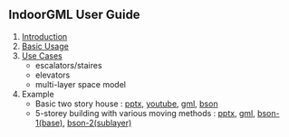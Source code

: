 <h2>IndoorGML User Guide</h2>

1. [Introduction](https://github.com/STEMLab/InEditor/blob/master/Guide/UserGuide/InEditor_User_Guide_%231_introduction.pptx)
2. [Basic Usage](https://github.com/STEMLab/InEditor/blob/master/Guide/UserGuide/InEditor_User_Guide_%232_basic_usage.pptx)
3. [Use Cases](https://github.com/STEMLab/InEditor/blob/master/Guide/UserGuide/InEditor_User_Guide_%233_case_by_case.pptx)<br/>
   * escalators/staires
   * elevators
   * multi-layer space model
4. Example<br>
   * Basic two story house : [pptx](https://github.com/STEMLab/InEditor/blob/master/Guide/UserGuide/InEditor_User_Guide_%234_example_1/example_1.pptx), [youtube](https://youtu.be/eW2Tpq2Yk_c), [gml](https://github.com/STEMLab/InEditor/blob/master/Guide/UserGuide/InEditor_User_Guide_%234_example_1/example_1.gml), [bson](https://github.com/STEMLab/InEditor/blob/master/Guide/UserGuide/InEditor_User_Guide_%234_example_1/example_1.bson)<br>
   * 5-storey building with various moving methods : [pptx](https://github.com/STEMLab/InEditor/blob/master/Guide/UserGuide/InEditor_User_Guide_%234_example_2/example_2.pptx), [gml](https://github.com/STEMLab/InEditor/blob/master/Guide/UserGuide/InEditor_User_Guide_%234_example_2/example_2.gml), [bson-1(base)](https://github.com/STEMLab/InEditor/blob/master/Guide/UserGuide/InEditor_User_Guide_%234_example_1/base.bson), [bson-2(sublayer)](https://github.com/STEMLab/InEditor/blob/master/Guide/UserGuide/InEditor_User_Guide_%234_example_1/sublayer.bson)<br>
